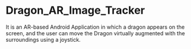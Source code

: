 # Dragon_AR_Image_Tracker
It is an AR-based Android Application in which a dragon appears on the screen, and the user can move the Dragon virtually augmented with the surroundings using a joystick.
